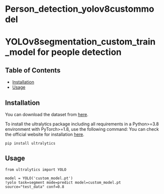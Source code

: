 # Person_detection_yolov8custommodel
# YOLOv8segmentation_custom_train_model for people detection

## Table of Contents
- [Installation](#installation)
- [Usage](#usage)



## Installation
You can download the dataset from [here](https://universe.roboflow.com/project-uqpx7/people_segmentation_exo).

To install the ultralytics package including all requirements in a Python>=3.8 environment with PyTorch>=1.8, use the following command:
You can check the official website for installation [here](https://docs.ultralytics.com/quickstart/#install-ultralytics).
```
pip install ultralytics
```

## Usage
```
from ultralytics import YOLO

model = YOLO('custom_model.pt')
!yolo task=segment mode=predict model=custom_model.pt source="test_data" conf=0.8
```



